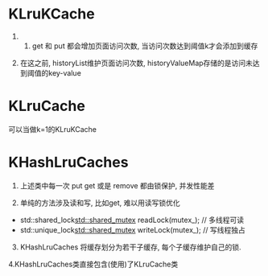 
# KLruKCache
1. 1. get 和 put 都会增加页面访问次数, 当访问次数达到阈值k才会添加到缓存

2. 在这之前, historyList维护页面访问次数, historyValueMap存储的是访问未达到阈值的key-value
# KLruCache
可以当做k=1的KLruKCache
# KHashLruCaches
1. 上述类中每一次 put get 或是 remove 都由锁保护, 并发性能差

2. 单纯的方法涉及读和写, 比如get, 难以用读写锁优化

- std::shared_lock<std::shared_mutex> readLock(mutex_); // 多线程可读
- std::unique_lock<std::shared_mutex> writeLock(mutex_); // 写线程独占

3. KHashLruCaches 将缓存划分为若干子缓存, 每个子缓存维护自己的锁.

4.KHashLruCaches类直接包含(使用)了KLruCache类